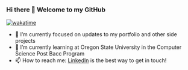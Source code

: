 ### Hi there 👋 Welcome to my GitHub

[![wakatime](https://wakatime.com/badge/user/018beb63-417d-4d04-948e-db38fbe7855c.svg)](https://wakatime.com/@018beb63-417d-4d04-948e-db38fbe7855c)

<!--
**byronboots/byronboots** is a ✨ _special_ ✨ repository because its `README.md` (this file) appears on your GitHub profile.

Here are some ideas to get you started:
- 🤔 I’m looking for help with ...
- 💬 Ask me about ...
- 📫 How to reach me: ...
- 😄 Pronouns: ...
- ⚡ Fun fact: ...
-->

- 🔭 I’m currently focused on updates to my portfolio and other side projects
- 🌱 I’m currently learning at Oregon State University in the Computer Science Post Bacc Program
- 📫 How to reach me: [LinkedIn](https://www.linkedin.com/in/byronboots/) is the best way to get in touch!
